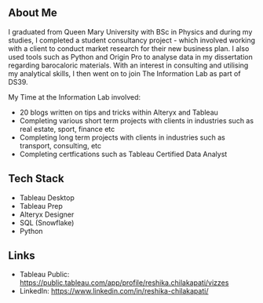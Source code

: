 ## About Me
I graduated from Queen Mary University with BSc in Physics and during my studies, I completed a student consultancy project - which involved working with a client to conduct market research for their new business plan. I also used tools such as Python and Origin Pro to analyse data in my dissertation regarding barocaloric materials. With an interest in consulting and utilising my analytical skills, I then went on to join The Information Lab as part of DS39.


My Time at the Information Lab involved:
- 20 blogs written on tips and tricks within Alteryx and Tableau
- Completing various short term projects with clients in industries such as real estate, sport, finance etc
- Completing long term projects with clients in industries such as transport, consulting, etc
- Completing certfications such as Tableau Certified Data Analyst


## Tech Stack
- Tableau Desktop
- Tableau Prep
- Alteryx Designer
- SQL (Snowflake)
- Python


## Links
- Tableau Public: https://public.tableau.com/app/profile/reshika.chilakapati/vizzes
- LinkedIn: https://www.linkedin.com/in/reshika-chilakapati/
